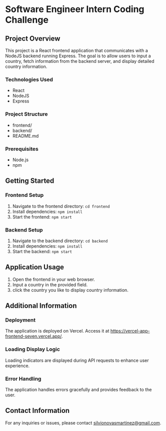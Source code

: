 # Software Engineer Intern Coding Challenge

## Project Overview

This project is a React frontend application that communicates with a NodeJS backend running Express. The goal is to allow users to input a country, fetch information from the backend server, and display detailed country information.

### Technologies Used

- React
- NodeJS
- Express

### Project Structure

- frontend/
- backend/
- README.md

### Prerequisites

- Node.js
- npm

## Getting Started

### Frontend Setup

1. Navigate to the frontend directory: `cd frontend`
2. Install dependencies: `npm install`
3. Start the frontend: `npm start`

### Backend Setup

1. Navigate to the backend directory: `cd backend`
2. Install dependencies: `npm install`
3. Start the backend: `npm start`

## Application Usage

1. Open the frontend in your web browser.
2. Input a country in the provided field.
3. click the country you like to display country information.

## Additional Information

### Deployment

The application is deployed on Vercel. Access it at https://vercel-app-frontend-seven.vercel.app/.

### Loading Display Logic

Loading indicators are displayed during API requests to enhance user experience.

### Error Handling

The application handles errors gracefully and provides feedback to the user.

## Contact Information

For any inquiries or issues, please contact silvionovasmartinez@gmail.com.
